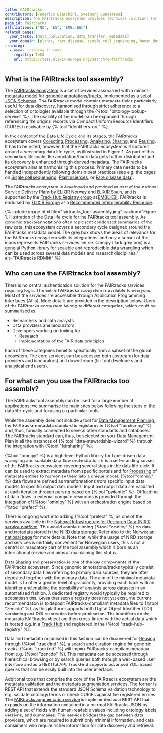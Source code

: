 ```yaml
---
title: FAIRtracks
contributors: [Federico Bianchini, Sveinung Gundersen]
description: The FAIRtracks ecosystem provides technical solutions for the FAIRification of genome browser track files
page_id: fairtracks
affiliations: ["NO", "ES", "EMBL-EBI"]
related_pages: 
  your_tasks: [data_publication, data_transfer, metadata]
  your_domain: [plants, rare_disease, single_cell_sequencing, human_data]
training:
  - name: Training in TeSS
    registry: TeSS
    url: https://tess.elixir-europe.org/search?q=fairtracks
---
```


## What is the FAIRtracks tool assembly?

The [FAIRtracks ecosystem](https://fairtracks.net/) is a set of services associated with a minimal
[metadata model](https://fairtracks.net/standards/#standards-01-fairtracks) for
[genomic annotations/tracks](https://fairtracks.net/tracks/#tracks-01-genomic-tracks),
implemented as a [set of JSON Schemas](https://github.com/fairtracks/fairtracks_standard/tree/master/json/schema).
The FAIRtracks model contains metadata fields particularly useful for data discovery,
harmonised through strict adherence to a selection of ontologies available through the {%tool "ontology-lookup-service" %}.
The usability of the model can be expanded through referencing the original records via Compact Uniform Resource Identifiers (CURIEs) 
resolvable by {% tool "identifiers-org" %}.

In the context of the Data Life Cycle and its stages, the FAIRtracks ecosystem covers [Collecting](collecting), [Processing](processing),
[Analysing](analysing), [Sharing](sharing), and [Reusing](reusing). It has to be noted, however, that the FAIRtracks ecosystem is structured
around a secondary data life cycle, as illustrated in Figure 1. As part of this secondary life cycle, the annotation/track data gets further distributed
and its discovery is enhanced through derived metadata. The FAIRtracks ecosystem aims at harmonising this process.
Primary data needs to be handled independently following domain best practices
(see e.g. the pages on [Single cell sequencing](single_cell_sequencing), [Plant sciences](plant_sciences), or [Rare disease data](rare_disease_data)).

The FAIRtracks ecosystem is developed and provided as part of the national Service Delivery Plans by
[ELIXIR Norway](https://elixir.no/) and [ELIXIR Spain](https://elixir-europe.org/about-us/who-we-are/nodes/spain),
and is supported by the [Track Hub Registry group](https://trackhubregistry.org/) at [EMBL-EBI](https://www.ebi.ac.uk/).
FAIRtracks is endorsed by [ELIXIR Europe](https://elixir-europe.org/) as a
[Recommended Interoperability Resource](https://elixir-europe.org/platforms/interoperability/rirs).

{% include image.html file="fairtracks_tool-assembly.png" caption="Figure 1. Illustration of the Data life cycle 
for the FAIRtracks tool assembly. As genomic tracks/annotations often represent condensed summaries of the raw data, 
this ecosystem covers a secondary cycle designed around the FAIRtracks metadata model. 
The grey box shows the areas of relevance for the FAIRtracks ecosystem with its integrations, 
and only a subset of the icons represents FAIRtracks services per se. Omnipy (dark grey box) is a general Python library 
for scalable and reproducible data wrangling which can be used across several data models and research disciplines."
alt="FAIRtracks RDMkit" %}

## Who can use the FAIRtracks tool assembly?

There is no central authentication solution for the FAIRtracks services requiring login.
The entire FAIRtracks ecosystem is available to everyone.
Most of the services are accessible through Application Programming Interfaces (APIs). More details are provided in the description below.
Users of the FAIRtracks ecosystem belong to different categories, which could be summarised as:

- Researchers and data analysts
- Data providers and biocurators
- Developers working on tooling for
  - Research
  - Implementation of the FAIR data principles

Each of these categories benefits specifically from a subset of the global ecosystem.
The core services can be accessed both upstream (for data providers and biocurators) and downstream (for tool developers and analytical end users).

## For what can you use the FAIRtracks tool assembly?

The FAIRtracks tool assembly can be used for a large number of applications; we summarise the main ones below following the steps of the data life-cycle
and focusing on particular tools. 

While the assembly does not include a tool for [Data Management Planning](dmp),
the FAIRtracks metadata standard is registered in {%tool "fairsharing" %}
and, thus, formally connected to several other standards and databases.
The FAIRtracks standard can, thus, be selected on your Data Management Plan in all the instances of {% tool "data-stewardship-wizard" %} through
the integration with {%tool "fairsharing" %}. 

{%tool "omnipy" %} is a high-level Python library for type-driven data wrangling and scalable data flow orchestration;
it is a self-standing subset of the FAIRtracks ecosystem covering several steps in the data life-cicle.
It can be used to extract metadata from specific portals and for [Processing](processing) of metadata entries to harmonise them into a unique model.
{%tool "omnipy" %} data flows are defined as transformations from specific input data models to specific output data models.
Input and output data are validated at each iteration through parsing based on {%tool "pydantic" %}.
Offloading of  data flows to external compute resources is provided through the integration of {%tool "omnipy" %} with an orchestration engine based on {%tool "prefect" %}.

There is ongoing work into adding {%tool "prefect" %} as one of the services available in the
[National Infrastructure for Research Data (NIRD) service platform](https://www.sigma2.no/nird-service-platform).
This would enable running {%tool "omnipy" %} on data and metadata stored in the [NIRD data storage](https://www.sigma2.no/data-storage).
Refer also to the [Norwegian national page](no_resources) for more details. Note that, while the usage of NIRD storage and services
is certainly convenient for Norwegian users, this is not a central or mandatory part of the tool assembly which is born as an international
service and aims at maintaining this status.

Data [Sharing](sharing) and preservation is one of the key components of the FAIRtracks ecosystem.
Since genomic annotations/tracks typically consist of secondary data files referring to primary data sources,
they are often deposited together with the primary data. The aim of the minimal metadata model is to
offer a greater level of granularity, providing each track with an identifier and enabling the possibility of analysis across datasets
in an automatised fashion. A dedicated registry would typically be required to accomplish this. Given that such a registry does not yet exist,
the current recommendation is to deposit FAIRtracks-compliant metadata files to {%tool "zenodo" %},
as this platform supports both Digital Object Identifier (DOI) versioning and DOI reservation before publication.
The identifiers on the metadata FAIRtracks object are then cross-linked with the actual data which is hosted
e.g. in a [Track Hub](https://genome.ucsc.edu/goldenPath/help/hgTrackHubHelp.html) and registered in
the {%tool "track-hub-registry" %}.

Data and metadata organised in this fashion can be discovered for [Reusing](reusing) through {%tool "trackfind" %},
a search and curation engine for genomic tracks.
{%tool "trackfind" %} will import FAIRtracks-compliant metadata from e.g. {%tool "zenodo" %}. 
This metadata can be accessed through hierarchical browsing or by search queries both through a web-based user interface and as a RESTful API.
TrackFind supports advanced SQL-based queries that can be easily built into the user interface.

Additional tools that comprise the core of the FAIRtracks ecosystem are the
[metadata validation](https://fairtracks.net/services/?category=Core%20services&tags%5B0%5D=Metadata%20validation) and the
[metadata augmentation](https://fairtracks.net/services/?category=Core%20services&tags%5B0%5D=Metadata%20augmentation) services.
The former is REST API that extends the standard JSON Schema validation technology to
e.g. validate ontology terms or check CURIEs against the registered entries.
The [FAIRtracks augmentation service](https://fairtracks.net/services/?category=Core%20services&tags%5B0%5D=Metadata%20augmentation)
is implemented as a REST API that expands on the information contained in a minimal FAIRtracks JSON by adding
a set of fields with human-readable values including ontology labels, versions, and summaries.
This service bridges the gap between data providers, which are required to submit only minimal information, and data consumers
who require richer information for data discovery and retrieval.
